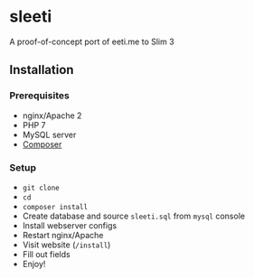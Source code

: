 # sleeti
A proof-of-concept port of eeti.me to Slim 3

## Installation
### Prerequisites
- nginx/Apache 2
- PHP 7
- MySQL server
- [Composer](https://getcomposer.org/)

### Setup
- `git clone`
- `cd`
- `composer install`
- Create database and source `sleeti.sql` from `mysql` console
- Install webserver configs
- Restart nginx/Apache
- Visit website (`/install`)
- Fill out fields
- Enjoy!
